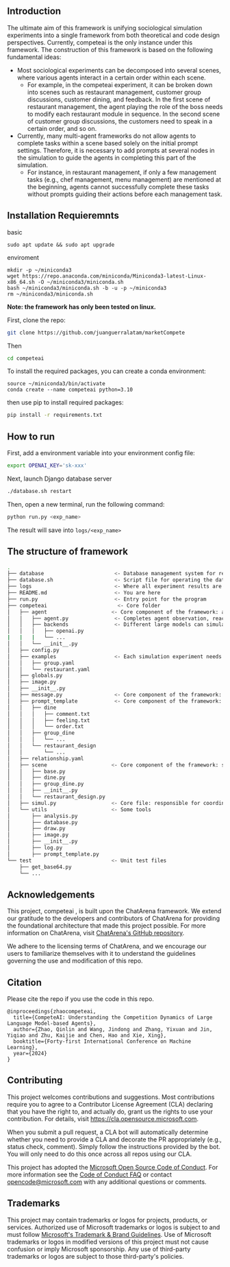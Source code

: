 ## Introduction

The ultimate aim of this framework is unifying sociological simulation experiments into a single framework from both theoretical and code design perspectives. Currently, competeai is the only instance under this framework. The construction of this framework is based on the following fundamental ideas:

- Most sociological experiments can be decomposed into several scenes, where various agents interact in a certain order within each scene.
  - For example, in the competeai experiment, it can be broken down into scenes such as restaurant management, customer group discussions, customer dining, and feedback. In the first scene of restaurant management, the agent playing the role of the boss needs to modify each restaurant module in sequence. In the second scene of customer group discussions, the customers need to speak in a certain order, and so on.
- Currently, many multi-agent frameworks do not allow agents to complete tasks within a scene based solely on the initial prompt settings. Therefore, it is necessary to add prompts at several nodes in the simulation to guide the agents in completing this part of the simulation.
  - For instance, in restaurant management, if only a few management tasks (e.g., chef management, menu management) are mentioned at the beginning, agents cannot successfully complete these tasks without prompts guiding their actions before each management task.


## Installation Requieremnts

basic 
```
sudo apt update && sudo apt upgrade
```
enviroment
```install conda
mkdir -p ~/miniconda3
wget https://repo.anaconda.com/miniconda/Miniconda3-latest-Linux-x86_64.sh -O ~/miniconda3/miniconda.sh
bash ~/miniconda3/miniconda.sh -b -u -p ~/miniconda3
rm ~/miniconda3/miniconda.sh
```

**Note: the framework has only been tested on linux.**

First, clone the repo:

```bash
git clone https://github.com/juanguerralatam/marketCompete
```

Then

```bash
cd competeai
```

To install the required packages, you can create a conda environment:

```enviroment
source ~/miniconda3/bin/activate
conda create --name competeai python=3.10
```

then use pip to install required packages:

```bash
pip install -r requirements.txt
```

## How to run

First, add a environment variable into your environment config file:

```bash
export OPENAI_KEY='sk-xxx'
```

Next, launch Django database server

```bash
./database.sh restart
```

Then, open a new terminal, run the following command: 

```bash
python run.py <exp_name>
```

The result will save into `logs/<exp_name>`

## The structure of framework

```bash
.
├── database                       <- Database management system for restaurant simulation
├── database.sh                    <- Script file for operating the database
├── logs                           <- Where all experiment results are recorded, part of the pipeline
├── README.md                      <- You are here
├── run.py                         <- Entry point for the program
├── competeai                       <- Core folder
│   ├── agent                     <- Core component of the framework: agent. Allows for setting up more complex agent structures
│   │   ├── agent.py               <- Completes agent observation, reaction, and execution model (essentially the process of inputting a prompt and outputting a response)
│   │   ├── backends               <- Different large models can simulate an agent, but gpt4 is generally used
│   │   │   ├── openai.py
|   |   |   └── ...
│   │   └── __init__.py
│   ├── config.py
│   ├── examples                   <- Each simulation experiment needs such a configuration file, specifying the participating agents, their roles, and the supporting LLMs
│   │   ├── group.yaml
│   │   └── restaurant.yaml
│   ├── globals.py
│   ├── image.py
│   ├── __init__.py
│   ├── message.py                 <- Core component of the framework: message. Every response made by an agent counts as a message, which includes the content of the response, the owner (agent) of the message, who can see the message, etc.
│   ├── prompt_template            <- Core component of the framework: prompt template. Prompts needed in the interaction process are given to agents at appropriate times to guide their actions
│   │   ├── dine
│   │   │   ├── comment.txt
│   │   │   ├── feeling.txt
│   │   │   └── order.txt
│   │   ├── group_dine
│   │   │   └── ...
│   │   └── restaurant_design
│   │       └── ...
│   ├── relationship.yaml
│   ├── scene                     <- Core component of the framework: scene. Each scene implements a sequence of agent interactions, such as a discussion phase among multiple customers.
│   │   ├── base.py
│   │   ├── dine.py
│   │   ├── group_dine.py
│   │   ├── __init__.py
│   │   └── restaurant_design.py
│   ├── simul.py                  <- Core file: responsible for coordinating multiple scenes to run, allowing scenes to run in any order
│   └── utils                     <- Some tools
│       ├── analysis.py
│       ├── database.py
│       ├── draw.py
│       ├── image.py
│       ├── __init__.py
│       ├── log.py
│       ├── prompt_template.py
└── test                          <- Unit test files
    ├── get_base64.py
    └── ...
```

## Acknowledgements

This project, competeai , is built upon the ChatArena framework. We extend our gratitude to the developers and contributors of ChatArena for providing the foundational architecture that made this project possible. For more information on ChatArena, visit [ChatArena's GitHub repository](https://github.com/Farama-Foundation/chatarena).

We adhere to the licensing terms of ChatArena, and we encourage our users to familiarize themselves with it to understand the guidelines governing the use and modification of this repo.

## Citation
Please cite the repo if you use the code in this repo.

```Plain Text
@inproceedings{zhaocompeteai,
  title={CompeteAI: Understanding the Competition Dynamics of Large Language Model-based Agents},
  author={Zhao, Qinlin and Wang, Jindong and Zhang, Yixuan and Jin, Yiqiao and Zhu, Kaijie and Chen, Hao and Xie, Xing},
  booktitle={Forty-first International Conference on Machine Learning},
  year={2024}
}
```

## Contributing

This project welcomes contributions and suggestions.  Most contributions require you to agree to a
Contributor License Agreement (CLA) declaring that you have the right to, and actually do, grant us
the rights to use your contribution. For details, visit https://cla.opensource.microsoft.com.

When you submit a pull request, a CLA bot will automatically determine whether you need to provide
a CLA and decorate the PR appropriately (e.g., status check, comment). Simply follow the instructions
provided by the bot. You will only need to do this once across all repos using our CLA.

This project has adopted the [Microsoft Open Source Code of Conduct](https://opensource.microsoft.com/codeofconduct/).
For more information see the [Code of Conduct FAQ](https://opensource.microsoft.com/codeofconduct/faq/) or
contact [opencode@microsoft.com](mailto:opencode@microsoft.com) with any additional questions or comments.

## Trademarks

This project may contain trademarks or logos for projects, products, or services. Authorized use of Microsoft 
trademarks or logos is subject to and must follow 
[Microsoft's Trademark & Brand Guidelines](https://www.microsoft.com/en-us/legal/intellectualproperty/trademarks/usage/general).
Use of Microsoft trademarks or logos in modified versions of this project must not cause confusion or imply Microsoft sponsorship.
Any use of third-party trademarks or logos are subject to those third-party's policies.
